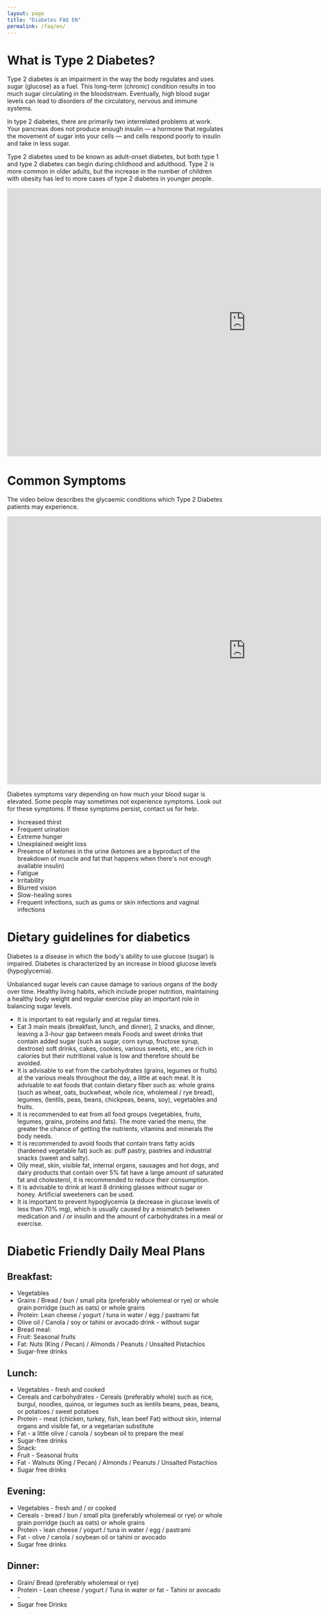 ```yaml
---
layout: page
title: "Diabetes FAQ EN"
permalink: /faq/en/
---
```


# What is Type 2 Diabetes?
Type 2 diabetes is an impairment in the way the body regulates and uses sugar (glucose) as a fuel. This long-term (chronic) condition results in too much sugar circulating in the bloodstream. Eventually, high blood sugar levels can lead to disorders of the circulatory, nervous and immune systems.

In type 2 diabetes, there are primarily two interrelated problems at work. Your pancreas does not produce enough insulin — a hormone that regulates the movement of sugar into your cells — and cells respond poorly to insulin and take in less sugar.

Type 2 diabetes used to be known as adult-onset diabetes, but both type 1 and type 2 diabetes can begin during childhood and adulthood. Type 2 is more common in older adults, but the increase in the number of children with obesity has led to more cases of type 2 diabetes in younger people.

<iframe width="1111" height="625" src="https://www.youtube.com/embed/4SZGM_E5cLI" title="YouTube video player" frameborder="0" allow="accelerometer; autoplay; clipboard-write; encrypted-media; gyroscope; picture-in-picture" allowfullscreen></iframe>

# Common Symptoms
The video below describes the glycaemic conditions which Type 2 Diabetes patients may experience. 
<iframe width="1111" height="625" src="https://www.youtube.com/embed/bIhy-Rb2xp4" title="YouTube video player" frameborder="0" allow="accelerometer; autoplay; clipboard-write; encrypted-media; gyroscope; picture-in-picture" allowfullscreen></iframe>

Diabetes symptoms vary depending on how much your blood sugar is elevated. Some people may sometimes not experience symptoms. Look out for these symptoms. If these symptoms persist, contact us for help.
- Increased thirst
- Frequent urination
- Extreme hunger
- Unexplained weight loss
- Presence of ketones in the urine (ketones are a byproduct of the breakdown of muscle and fat that happens when there's not enough available insulin)
- Fatigue
- Irritability
- Blurred vision
- Slow-healing sores
- Frequent infections, such as gums or skin infections and vaginal infections

# Dietary guidelines for diabetics
Diabetes is a disease in which the body's ability to use glucose (sugar) is impaired. Diabetes is characterized by an increase in blood glucose levels (hypoglycemia). 

Unbalanced sugar levels can cause damage to various organs of the body over time. Healthy living habits, which include proper nutrition, maintaining a healthy body weight and regular exercise play an important role in balancing sugar levels.

- It is important to eat regularly and at regular times. 
- Eat 3 main meals (breakfast, lunch, and dinner), 2 snacks, and dinner, leaving a 3-hour gap between meals
Foods and sweet drinks that contain added sugar (such as sugar, corn syrup, fructose syrup, dextrose) soft drinks, cakes, cookies, various sweets, etc., are rich in calories but their nutritional value is low and therefore should be avoided. 
- It is advisable to eat from the carbohydrates (grains, legumes or fruits) at the various meals throughout the day, a little at each meal. 
It is advisable to eat foods that contain dietary fiber such as: whole grains (such as wheat, oats, buckwheat, whole rice, wholemeal / rye bread), legumes, (lentils, peas, beans, chickpeas, beans, soy), vegetables and fruits. 
- It is recommended to eat from all food groups (vegetables, fruits, legumes, grains, proteins and fats). The more varied the menu, the greater the chance of getting the nutrients, vitamins and minerals the body needs. 
- It is recommended to avoid foods that contain trans fatty acids (hardened vegetable fat) such as: puff pastry, pastries and industrial snacks (sweet and salty). 
- Oily meat, skin, visible fat, internal organs, sausages and hot dogs, and dairy products that contain over 5% fat have a large amount of saturated fat and cholesterol, it is recommended to reduce their consumption. 
- It is advisable to drink at least 8 drinking glasses without sugar or honey. Artificial sweeteners can be used. 
- It is important to prevent hypoglycemia (a decrease in glucose levels of less than 70% mg), which is usually caused by a mismatch between medication and / or insulin and the amount of carbohydrates in a meal or exercise.


# Diabetic Friendly Daily Meal Plans
## Breakfast: 
- Vegetables 
- Grains / Bread / bun / small pita (preferably wholemeal or rye) or whole grain porridge (such as oats) or whole grains 
- Protein: Lean cheese / yogurt / tuna in water / egg / pastrami fat 
- Olive oil / Canola / soy or tahini or avocado drink - without sugar
- Bread meal: 
- Fruit: Seasonal fruits 
- Fat: Nuts (King / Pecan) / Almonds / Peanuts / Unsalted Pistachios
- Sugar-free drinks

## Lunch: 
- Vegetables - fresh and cooked 
- Cereals and carbohydrates - Cereals (preferably whole) such as rice, burgul, noodles, quinoa, or legumes such as lentils beans, peas, beans, or potatoes / sweet potatoes
- Protein - meat (chicken, turkey, fish, lean beef Fat) without skin, internal organs and visible fat, or a vegetarian substitute
- Fat - a little olive / canola / soybean oil to prepare the meal
- Sugar-free drinks
- Snack: 
- Fruit - Seasonal fruits
- Fat - Walnuts (King / Pecan) / Almonds / Peanuts / Unsalted Pistachios
- Sugar free drinks

## Evening: 
- Vegetables - fresh and / or cooked 
- Cereals - bread / bun / small pita (preferably wholemeal or rye) or whole grain porridge (such as oats) or whole grains
- Protein - lean cheese / yogurt / tuna in water / egg / pastrami 
- Fat - olive / canola / soybean oil or tahini or avocado 
- Sugar free drinks

## Dinner:  
- Grain/ Bread (preferably wholemeal or rye) 
- Protein - Lean cheese / yogurt / Tuna in water or fat - Tahini or avocado - 
- Sugar free Drinks

